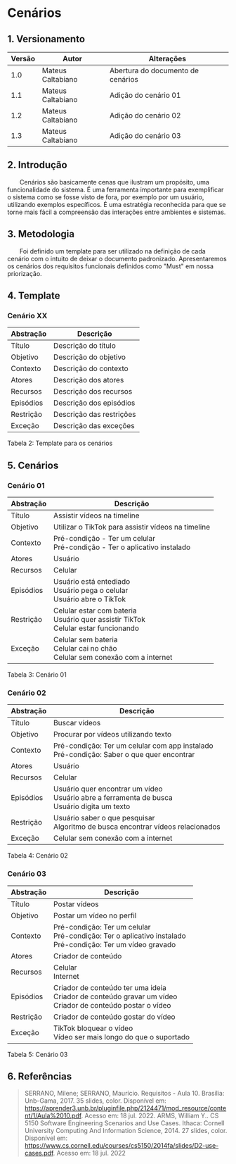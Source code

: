 # Cenários

## 1. Versionamento



| Versão | Autor             | Alterações                        |
| ------ | ----------------- | --------------------------------- |
| 1.0    | Mateus Caltabiano | Abertura do documento de cenários |
| 1.1    | Mateus Caltabiano | Adição do cenário 01              |
| 1.2    | Mateus Caltabiano | Adição do cenário 02              |
| 1.3    | Mateus Caltabiano | Adição do cenário 03              |


## 2. Introdução

&emsp;&emsp;Cenários são basicamente cenas que ilustram um propósito, uma funcionalidade do sistema. É uma ferramenta importante para exemplificar o sistema como se fosse visto de fora, por exemplo por um usuário, utilizando exemplos específicos. É uma estratégia reconhecida para que se torne mais fácil a compreensão das interações entre ambientes e sistemas.

## 3. Metodologia

&emsp;&emsp;Foi definido um template para ser utilizado na definição de cada cenário com o intuito de deixar o documento padronizado. Apresentaremos os cenários dos requisitos funcionais definidos como "Must" em nossa priorização.

## 4. Template

### Cenário XX

| Abstração | Descrição                |
| --------- | ------------------------ |
| Título    | Descrição do título      |
| Objetivo  | Descrição do objetivo    |
| Contexto  | Descrição do contexto    |
| Atores    | Descrição dos atores     |
| Recursos  | Descrição dos recursos   |
| Episódios | Descrição dos episódios  |
| Restrição | Descrição das restrições |
| Exceção   | Descrição das exceções   |

<p>
    Tabela 2: Template para os cenários
</p>

## 5. Cenários

### Cenário 01

| Abstração | Descrição                                                                              |
| --------- | -------------------------------------------------------------------------------------- |
| Título    | Assistir vídeos na timeline                                                            |
| Objetivo  | Utilizar o TikTok para assistir vídeos na timeline                                     |
| Contexto  | Pré-condição - Ter um celular<br>Pré-condição - Ter o aplicativo instalado             |
| Atores    | Usuário                                                                                |
| Recursos  | Celular                                                                                |
| Episódios | Usuário está entediado<br>Usuário pega o celular<br>Usuário abre o TikTok              |
| Restrição | Celular estar com bateria<br>Usuário quer assistir TikTok<br>Celular estar funcionando |
| Exceção   | Celular sem bateria<br>Celular cai no chão<br>Celular sem conexão com a internet       |

<p>
    Tabela 3: Cenário 01
</p>

### Cenário 02

| Abstração | Descrição                                                                                        |
| --------- | ------------------------------------------------------------------------------------------------ |
| Título    | Buscar vídeos                                                                                    |
| Objetivo  | Procurar por vídeos utilizando texto                                                             |
| Contexto  | Pré-condição: Ter um celular com app instalado<br>Pré-condição: Saber o que quer encontrar       |
| Atores    | Usuário                                                                                          |
| Recursos  | Celular                                                                                          |
| Episódios | Usuário quer encontrar um vídeo<br>Usuário abre a ferramenta de busca<br>Usuário digita um texto |
| Restrição | Usuário saber o que pesquisar<br>Algoritmo de busca encontrar vídeos relacionados<br>            |
| Exceção   | Celular sem conexão com a internet<br>                                                           |

<p>
    Tabela 4: Cenário 02
</p>

### Cenário 03

| Abstração | Descrição                                                                                                      |
| --------- | -------------------------------------------------------------------------------------------------------------- |
| Título    | Postar vídeos                                                                                                  |
| Objetivo  | Postar um vídeo no perfil                                                                                      |
| Contexto  | Pré-condição: Ter um celular<br>Pré-condição: Ter o aplicativo instalado<br>Pré-condição: Ter um vídeo gravado |
| Atores    | Criador de conteúdo                                                                                            |
| Recursos  | Celular<br>Internet                                                                                            |
| Episódios | Criador de conteúdo ter uma ideia<br>Criador de conteúdo gravar um vídeo<br>Criador de conteúdo postar o vídeo |
| Restrição | Criador de conteúdo gostar do vídeo<br>                                                                        |
| Exceção   | TikTok bloquear o vídeo<br>Vídeo ser mais longo do que o suportado                                             |

<p>
    Tabela 5: Cenário 03
</p>

## 6. Referências

>SERRANO, Milene; SERRANO, Maurício. Requisitos - Aula 10. Brasília: Unb-Gama, 2017. 35 slides, color. Disponível em: https://aprender3.unb.br/pluginfile.php/2124471/mod_resource/content/1/Aula%2010.pdf. Acesso em: 18 jul. 2022.
>ARMS, William Y.. CS 5150 Software Engineering Scenarios and Use Cases. Ithaca: Cornell University Computing And Information Science, 2014. 27 slides, color. Disponível em: https://www.cs.cornell.edu/courses/cs5150/2014fa/slides/D2-use-cases.pdf. Acesso em: 18 jul. 2022
